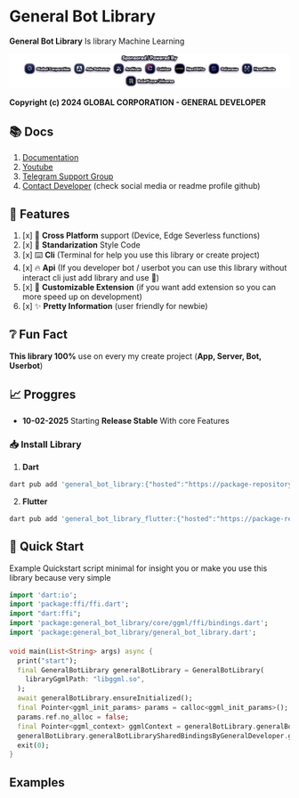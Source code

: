 # General Bot Library
 
**General Bot Library** Is library Machine Learning

[![](https://raw.githubusercontent.com/globalcorporation/.github/main/.github/logo/powered.png)](https://www.youtube.com/@Global_Corporation)

**Copyright (c) 2024 GLOBAL CORPORATION - GENERAL DEVELOPER**

## 📚️ Docs

1. [Documentation](https://youtube.com/@GENERAL_DEV)
2. [Youtube](https://youtube.com/@GENERAL_DEV)
3. [Telegram Support Group](https://t.me/DEVELOPER_GLOBAL_PUBLIC)
4. [Contact Developer](https://github.com/General-Developer) (check social media or readme profile github)

## 🔖️ Features

1. [x] 📱️ **Cross Platform** support (Device, Edge Severless functions)
2. [x] 📜️ **Standarization** Style Code
3. [x] ⌨️ **Cli** (Terminal for help you use this library or create project)
4. [x] 🔥️ **Api** (If you developer bot / userbot you can use this library without interact cli just add library and use 🚀️)
5. [x] 🧩️ **Customizable Extension** (if you want add extension so you can more speed up on development)
6. [x] ✨️ **Pretty Information** (user friendly for newbie)
 
## ❔️ Fun Fact

**This library 100%** use on every my create project (**App, Server, Bot, Userbot**)
 
## 📈️ Proggres
 
- **10-02-2025**
  Starting **Release Stable** With core Features

### 📥️ Install Library

1. **Dart**

```bash
dart pub add 'general_bot_library:{"hosted":"https://package-repository-general-developer.vercel.app/package/repository/dart"}'
```

2. **Flutter**

```bash
dart pub add 'general_bot_library_flutter:{"hosted":"https://package-repository-general-developer.vercel.app/package/repository/dart"}'
```

## 🚀️ Quick Start

Example Quickstart script minimal for insight you or make you use this library because very simple

```dart
import 'dart:io';
import 'package:ffi/ffi.dart';
import "dart:ffi";
import 'package:general_bot_library/core/ggml/ffi/bindings.dart';
import 'package:general_bot_library/general_bot_library.dart';

void main(List<String> args) async {
  print("start");
  final GeneralBotLibrary generalBotLibrary = GeneralBotLibrary(
    libraryGgmlPath: "libggml.so",
  );
  await generalBotLibrary.ensureInitialized();
  final Pointer<ggml_init_params> params = calloc<ggml_init_params>();
  params.ref.no_alloc = false;
  final Pointer<ggml_context> ggmlContext = generalBotLibrary.generalBotLibrarySharedBindingsByGeneralDeveloper.ggml_init(params.ref);
  generalBotLibrary.generalBotLibrarySharedBindingsByGeneralDeveloper.ggml_free(ggmlContext);
  exit(0);
}
```

## Examples
